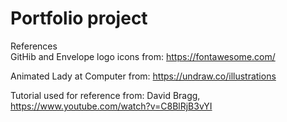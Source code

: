 # Portfolio project

References 
</br> 
GitHib and Envelope logo icons from: 
https://fontawesome.com/

Animated Lady at Computer from: 
https://undraw.co/illustrations 

Tutorial used for reference from:
David Bragg,
https://www.youtube.com/watch?v=C8BlRjB3vYI 
